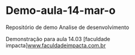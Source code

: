 # Demo-aula-14-mar-o
Repositório de demo Analise de desenvolvimento

Demonstração para aula 14.03
[faculdade impacta]www.faculdadeimpacta.com.br
